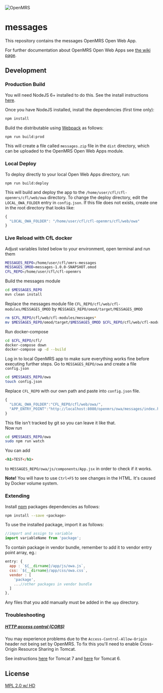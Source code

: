 <img src="https://cloud.githubusercontent.com/assets/668093/12567089/0ac42774-c372-11e5-97eb-00baf0fccc37.jpg" alt="OpenMRS"/>

# messages

This repository contains the messages OpenMRS Open Web App.

For further documentation about OpenMRS Open Web Apps see
[the wiki page](https://wiki.openmrs.org/display/docs/Open+Web+Apps+Module).

## Development

### Production Build

You will need NodeJS 6+ installed to do this. See the install instructions [here](https://nodejs.org/en/download/package-manager/).

Once you have NodeJS installed, install the dependencies (first time only):

```sh
npm install
```

Build the distributable using [Webpack](https://webpack.github.io/) as follows:

````sh
npm run build:prod
````

This will create a file called `messages.zip` file in the `dist` directory,
which can be uploaded to the OpenMRS Open Web Apps module.

### Local Deploy

To deploy directly to your local Open Web Apps directory, run:

````
npm run build:deploy
````

This will build and deploy the app to the `/home/user/cfl/cfl-openmrs/cfl/web/owa`
directory. To change the deploy directory, edit the `LOCAL_OWA_FOLDER` entry in
`config.json`. If this file does not exists, create one in the root directory
that looks like:

```js
{
  "LOCAL_OWA_FOLDER": "/home/user/cfl/cfl-openmrs/cfl/web/owa"
}
```

### Live Reload with CfL docker

Adjust variables listed below to your environment, open terminal and run them
```bash
MESSAGES_REPO=/home/user/cfl/omrs-messages
MESSAGES_OMOD=messages-1.0.0-SNAPSHOT.omod
CFL_REPO=/home/user/cfl/cfl-openmrs
```
Build the messages module
```bash
cd $MESSAGES_REPO
mvn clean install
```
Replace the messages module file `CFL_REPO/cfl/web/cfl-modules/MESSAGES_OMOD` by `MESSAGES_REPO/omod/target/MESSAGES_OMOD`
```bash
rm $CFL_REPO/cfl/web/cfl-modules/messages*
mv $MESSAGES_REPO/omod/target/$MESSAGES_OMOD $CFL_REPO/cfl/web/cfl-modules
```
Run docker-compose
```bash
cd $CFL_REPO/cfl/
docker-compose down
docker-compose up -d --build
```
Log in to local OpenMRS app to make sure everything works fine before executing further steps.
Go to `MESSAGES_REPO/owa` and create a file `config.json`
```bash
cd $MESSAGES_REPO/owa
touch config.json
```
Replace `CFL_REPO` with our own path and paste into `config.json` file. 
```js
{
  "LOCAL_OWA_FOLDER":"CFL_REPO/cfl/web/owa/",
  "APP_ENTRY_POINT":"http://localhost:8080/openmrs/owa/messages/index.html"
}
```
This file isn't tracked by git so you can leave it like that.
<br/>
Now run
```bash
cd $MESSAGES_REPO/owa
sudo npm run watch
```
You can add
```html
<h1>TEST</h1>
```
to `MESSAGES_REPO/owa/js/components/App.jsx` in order to check if it works.

<b>Note!</b> You will have to use `Ctrl+F5` to see changes in the HTML. It's caused by Docker volume system. 

### Extending

Install [npm](http://npmjs.com/) packages dependencies as follows:

````sh
npm install --save <package>
````

To use the installed package, import it as follows:

````js
//import and assign to variable
import variableName from 'package';
````

To contain package in vendor bundle, remember to add it to vendor entry point array, eg.:

````js
entry: {
  app : `${__dirname}/app/js/owa.js`,
  css: `${__dirname}/app/css/owa.css`,
  vendor : [
    'package',
    ...//other packages in vendor bundle
  ]
},
````

Any files that you add manually must be added in the `app` directory.

### Troubleshooting

##### [HTTP access control (CORS)](https://developer.mozilla.org/en-US/docs/Web/HTTP/Access_control_CORS)

You may experience problems due to the `Access-Control-Allow-Origin` header not
being set by OpenMRS. To fix this you'll need to enable Cross-Origin Resource
Sharing in Tomcat.

See instructions [here](http://enable-cors.org/server_tomcat.html) for Tomcat 7 and [here](https://www.dforge.net/2013/09/16/enabling-cors-on-apache-tomcat-6/) for Tomcat 6.

## License

[MPL 2.0 w/ HD](http://openmrs.org/license/)
